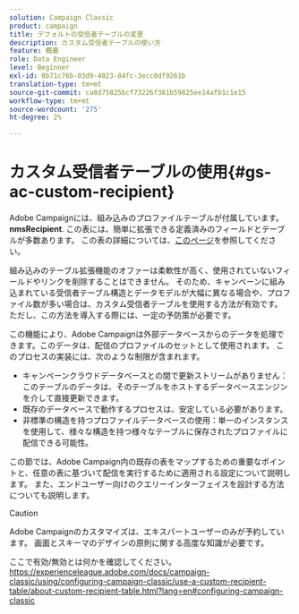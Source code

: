 ```yaml
---
solution: Campaign Classic
product: campaign
title: デフォルトの受信者テーブルの変更
description: カスタム受信者テーブルの使い方
feature: 概要
role: Data Engineer
level: Beginner
exl-id: 0b71c76b-03d9-4023-84fc-3ecc0df9261b
translation-type: tm+mt
source-git-commit: ca8d75825bcf73226f381b59825ee14afb1c1e15
workflow-type: tm+mt
source-wordcount: '275'
ht-degree: 2%

---
```


# カスタム受信者テーブルの使用{#gs-ac-custom-recipient}

Adobe Campaignには、組み込みのプロファイルテーブルが付属しています。**nmsRecipient**. この表には、簡単に拡張できる定義済みのフィールドとテーブルが多数あります。 この表の詳細については、[このページ](datamodel.md#ootb-profiles)を参照してください。

組み込みのテーブル拡張機能のオファーは柔軟性が高く、使用されていないフィールドやリンクを削除することはできません。 そのため、キャンペーンに組み込まれている受信者テーブル構造とデータモデルが大幅に異なる場合や、プロファイル数が多い場合は、カスタム受信者テーブルを使用する方法が有効です。  ただし、この方法を導入する際には、一定の予防策が必要です。

この機能により、Adobe Campaignは外部データベースからのデータを処理できます。このデータは、配信のプロファイルのセットとして使用されます。 このプロセスの実装には、次のような制限が含まれます。

* キャンペーンクラウドデータベースとの間で更新ストリームがありません：このテーブルのデータは、そのテーブルをホストするデータベースエンジンを介して直接更新できます。
* 既存のデータベースで動作するプロセスは、安定している必要があります。
* 非標準の構造を持つプロファイルデータベースの使用：単一のインスタンスを使用して、様々な構造を持つ様々なテーブルに保存されたプロファイルに配信できる可能性。

この節では、Adobe Campaign内の既存の表をマップするための重要なポイントと、任意の表に基づいて配信を実行するために適用される設定について説明します。 また、エンドユーザー向けのクエリーインターフェイスを設計する方法についても説明します。


>[!CAUTION]
>
>Adobe Campaignのカスタマイズは、エキスパートユーザーのみが予約しています。 画面とスキーマのデザインの原則に関する高度な知識が必要です。

ここで有効/無効とは何かを確認してください。https://experienceleague.adobe.com/docs/campaign-classic/using/configuring-campaign-classic/use-a-custom-recipient-table/about-custom-recipient-table.html?lang=en#configuring-campaign-classic
